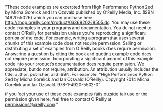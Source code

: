 "These code examples are excerpted from High Performance Python 2ed by Micha
Gorelick and Ian Ozsvald published by O’Reilly Media, Inc. (ISBN 1492055026)
which you can purchase here: http://shop.oreilly.com/product/0636920268505.do.
You may use these code examples in your programs and documentation. You do not
need to contact O'Reilly for permission unless you’re reproducing a significant
portion of the code. For example, writing a program that uses several chunks of
this example code does not require permission. Selling or distributing a set of
examples from O'Reilly books does require permission. Answering a question by
citing the book and quoting example code does not require permission.
Incorporating a significant amount of this example code into your product’s
documentation does require permission.  We appreciate, but do not require,
attribution. An attribution usually includes the title, author, publisher, and
ISBN. For example: “High Performance Python 2ed by Micha Gorelick and Ian Ozsvald
(O’Reilly). Copyright 2014 Micha Gorelick and Ian Ozsvald. 978-1-4920-5502-0”

If you feel your use of these code examples falls outside fair use or the
permission given here, feel free to contact O'Reilly at
permissions@oreilly.com."
